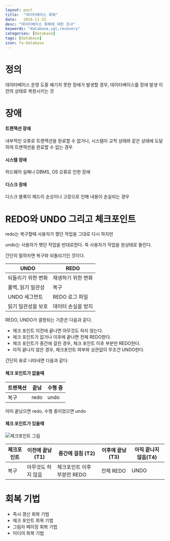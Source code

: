```yaml
---
layout: post
title:  "데이터베이스 회복"
date:   2016-11-15
desc: "데이터베이스 회복에 대한 조사"
keywords: "database,sql,recovery"
categories: [Database]
tags: [database]
icon: fa-database
---
```


# 정의
데이터베이스 운영 도중 예기치 못한 장애가 발생할 경우, 데이터베이스를 장애 발생 이전의 상태로 복원시키는 것



  
# 장애

#### 트랜잭션 장애
내부적인 오류로 트랜잭션을 완료할 수 없거나, 시스템이 교착 상태와 같은 상태에 도달하여 트랜잭션을 완료할 수 없는 경우

#### 시스템 장애
하드웨어 실패나 DBMS, OS 오류로 인한 장애

#### 디스크 장애
디스크 블록이 헤드이 손상이나 고장으로 인해 내용이 손실되는 경우




# REDO와 UNDO 그리고 체크포인트

redo는 복구할때 사용자가 했던 작업을 그대로 다시 하지만

undo는 사용자가 햇던 작업을 반대로한다. 즉 사용자가 작업을 원상태로 돌린다.

간단히 말하자면 복구와 되돌리기인 것이다.

UNDO|REDO
----|----
되돌리기 위한 변화 | 재생하기 위한 변화
롤백, 읽기 일관성  | 복구
UNDO 세그먼트     | REDO 로그 파일
읽기 일관성을 보호 | 데이터 손실을 방지 


REDO, UNDO가 결정되는 기준은 다음과 같다.

* 체크 포인트 이전에 끝나면 아무것도 하지 않는다.
* 체크 포인트가 없거나 이후에 끝나면 전체 REDO한다.
* 체크 포인트가 중간에 걸친 경우, 체크 포인트 이후 부분만 REDO한다.
* 아직 끝나지 않은 경우, 체크포인트 여부와 상관없이 무조건 UNDO한다.

간단히 표로 나타내면 다음과 같다.

#### 체크 포인트가 없을때

트랜잭션|끝남|수행 중
--------|--------|--------
복구 | redo | undo

이미 끝났으면 redo, 수행 중이었으면 undo

#### 체크 포인트가 있을때
![체크포인트 그림](https://4.bp.blogspot.com/_o049WAyUHqI/S7GRZFNkcrI/AAAAAAAAAFM/ZeQ4-n42l4E/s1600/Picture13.gif)

체크포인트|이전에 끝남 (T1)|중간에 걸침 (T2)|이후에 끝남 (T3)|아직 끝나지 않음(T4)
---------|----------|----------|-----------|--------------
복구|아무것도 하지 않음|체크포인트 이후 부분만 REDO|전체 REDO|UNDO


# 회복 기법
* 즉시 갱신 회복 기법
* 체크 포인트 회복 기법
* 그림자 페이징 회복 기법
* 미디어 회복 기법